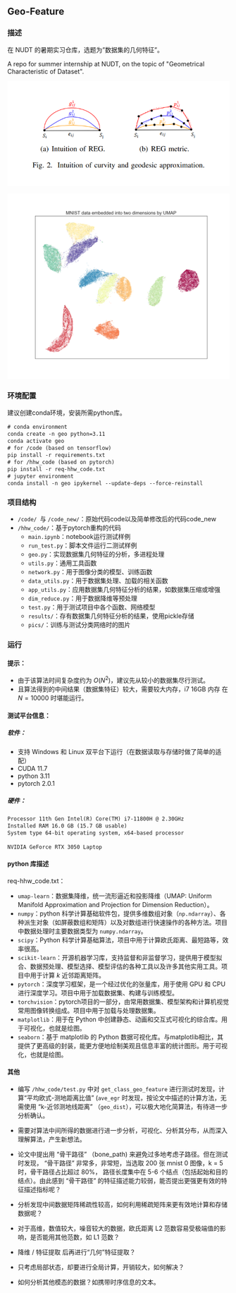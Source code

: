 ## Geo-Feature

### 描述

在 NUDT 的暑期实习仓库，选题为”数据集的几何特征”。

A repo for summer internship at NUDT, on the topic of "Geometrical Characteristic of Dataset".

![reg](image/README/reg.png)

![mnist-dim2](image/README/mnist-dim2.png)

### 环境配置

建议创建conda环境，安装所需python库。

```shell
# conda environment
conda create -n geo python=3.11
conda activate geo
# for /code (based on tensorflow)
pip install -r requirements.txt
# for /hhw_code (based on pytorch)
pip install -r req-hhw_code.txt
# jupyter environment
conda install -n geo ipykernel --update-deps --force-reinstall
```

### 项目结构

- `/code/ `与 `/code_new/`：原始代码code以及简单修改后的代码code_new
- `/hhw_code/`：基于pytorch重构的代码
  - `main.ipynb`：notebook运行测试样例
  - `run_test.py`：脚本文件运行二测试样例
  - `geo.py`：实现数据集几何特征的分析，多进程处理
  - `utils.py`：通用工具函数
  - `network.py`：用于图像分类的模型、训练函数
  - `data_utils.py`：用于数据集处理、加载的相关函数
  - `app_utils.py`：应用数据集几何特征分析的结果，如数据集压缩或增强
  - `dim_reduce.py`：用于数据降维等预处理
  - `test.py`：用于测试项目中各个函数、网络模型
  - `results/`：存有数据集几何特征分析的结果，使用pickle存储
  - `pics/`：训练与测试分类网络时的图片

### 运行

#### 提示：

- 由于该算法时间复杂度约为 $O(N^2)$，建议先从较小的数据集尽行测试。
- 且算法得到的中间结果（数据集特征）较大，需要较大内存，i7 16GB 内存 在 $N=10000$ 时堪能运行。

#### 测试平台信息：

##### 软件：

- 支持 Windows 和 Linux 双平台下运行（在数据读取与存储时做了简单的适配）
- CUDA 11.7
- python 3.11
- pytorch 2.0.1

##### 硬件：

```
Processor 11th Gen Intel(R) Core(TM) i7-11800H @ 2.30GHz
Installed RAM 16.0 GB (15.7 GB usable)
System type	64-bit operating system, x64-based processor

NVIDIA GeForce RTX 3050 Laptop
```

#### python 库描述

req-hhw_code.txt：

* `umap-learn`：数据集降维，统一流形逼近和投影降维（UMAP: Uniform Manifold Approximation and Projection for Dimension Reduction）。
* `numpy`：python 科学计算基础软件包，提供多维数组对象（`np.ndarray`）、各种派生对象（如屏蔽数组和矩阵）以及对数组进行快速操作的各种方法。项目中数据处理时主要数据类型为 `numpy.ndarray`。
* `scipy`：Python 科学计算基础算法，项目中用于计算欧氏距离、最短路等，效率很高。
* `scikit-learn`：开源机器学习库，支持监督和非监督学习，提供用于模型拟合、数据预处理、模型选择、模型评估的各种工具以及许多其他实用工具。项目中用于计算 $k$ 近邻距离矩阵。
* `pytorch`：深度学习框架，是一个经过优化的张量库，用于使用 GPU 和 CPU 进行深度学习。项目中用于加载数据集、构建与训练模型。
* `torchvision`：pytorch项目的一部分，由常用数据集、模型架构和计算机视觉常用图像转换组成。项目中用于加载与处理数据集。
* `matplotlib`：用于在 Python 中创建静态、动画和交互式可视化的综合库。用于可视化，也就是绘图。
* `seaborn`：基于 matplotlib 的 Python 数据可视化库。与matplotlib相比，其提供了更高级的封装，能更方便地绘制美观且信息丰富的统计图形。用于可视化，也就是绘图。

#### 其他

- 编写 `/hhw_code/test.py` 中对 `get_class_geo_feature` 进行测试时发现，计算“平均欧式-测地距离比值” (`ave_egr` 时发现，按论文中描述的计算方法，无需使用 “k-近邻测地线距离” （`geo_dist`），可以极大地化简算法，有待进一步分析确认。

- 需要对算法中间所得的数据进行进一步分析，可视化、分析其分布，从而深入理解算法，产生新想法。

- 论文中提出用 “骨干路径” （bone_path) 来避免过多地考虑子路径。但在测试时发现， “骨干路径” 非常多，非常短，当选取 200 张 mnist 0 图像，k = 5 时，骨干路径占比超过 80%， 路径长度集中在 5-6 个结点（包括起始和目的结点）。由此感到 “骨干路径” 的特征描述能力较弱，能否提出更强更有效的特征描述指标呢？

- 分析发现中间数据矩阵稀疏性较高，如何利用稀疏矩阵来更有效地计算和存储数据呢？

- 对于高维，数值较大，噪音较大的数据，欧氏距离 L2 范数容易受极端值的影响，是否能用其他范数，如 L1 范数？

- 降维 / 特征提取 后再进行“几何”特征提取？

- 只考虑局部状态，却要进行全局计算，开销较大，如何解决？

- 如何分析其他模态的数据？如携带时序信息的文本。